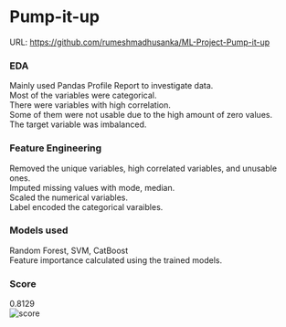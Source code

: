 # Pump-it-up
URL: https://github.com/rumeshmadhusanka/ML-Project-Pump-it-up

### EDA
Mainly used Pandas Profile Report to investigate data.<br>
Most of the variables were categorical.<br>
There were variables with high correlation.<br>
Some of them were not usable due to the high amount of zero values.<br>
The target variable was imbalanced.<br>

### Feature Engineering
Removed the unique variables, high correlated variables, and unusable ones.<br>
Imputed missing values with mode, median.<br>
Scaled the numerical variables.<br>
Label encoded the categorical varaibles.<br>

### Models used
Random Forest, SVM, CatBoost<br>
Feature importance calculated using the trained models.<br>

### Score
0.8129<br>
![score](https://user-images.githubusercontent.com/32504465/133809558-1f2be476-ee3b-4eda-b5f6-4fb000055061.png)
